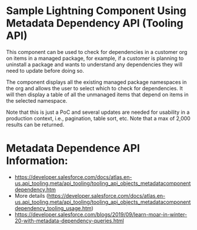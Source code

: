 # Sample Lightning Component Using Metadata Dependency API (Tooling API)

This component can be used to check for dependencies in a customer org on items in a managed package, for example, if a customer is planning to uninstall a package and wants to understand any dependencies they will need to update before doing so. 

The component displays all the existing managed package namespaces in the org and allows the user to select which to check for dependencies. It will then display a table of all the unmanaged items that depend on items in the selected namespace. 

Note that this is just a PoC and several updates are needed for usability in a production context, i.e., pagination, table sort, etc. 
Note that a max of 2,000 results can be returned. 

# Metadata Dependence API Information: 
* https://developer.salesforce.com/docs/atlas.en-us.api_tooling.meta/api_tooling/tooling_api_objects_metadatacomponentdependency.htm
* More details (https://developer.salesforce.com/docs/atlas.en-us.api_tooling.meta/api_tooling/tooling_api_objects_metadatacomponentdependency_tooling_usage.htm)
* https://developer.salesforce.com/blogs/2019/09/learn-moar-in-winter-20-with-metadata-dependency-queries.html
